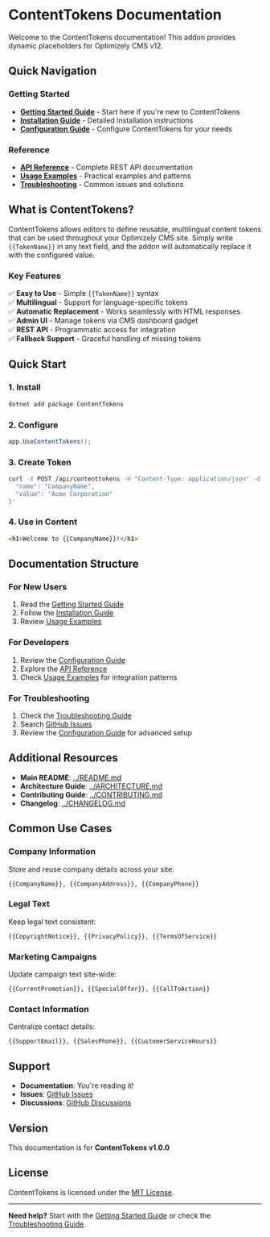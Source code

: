 # ContentTokens Documentation

Welcome to the ContentTokens documentation! This addon provides dynamic placeholders for Optimizely CMS v12.

## Quick Navigation

### Getting Started
- **[Getting Started Guide](getting-started.md)** - Start here if you're new to ContentTokens
- **[Installation Guide](installation.md)** - Detailed installation instructions
- **[Configuration Guide](configuration.md)** - Configure ContentTokens for your needs

### Reference
- **[API Reference](api-reference.md)** - Complete REST API documentation
- **[Usage Examples](examples.md)** - Practical examples and patterns
- **[Troubleshooting](troubleshooting.md)** - Common issues and solutions

## What is ContentTokens?

ContentTokens allows editors to define reusable, multilingual content tokens that can be used throughout your Optimizely CMS site. Simply write `{{TokenName}}` in any text field, and the addon will automatically replace it with the configured value.

### Key Features

✅ **Easy to Use** - Simple `{{TokenName}}` syntax  
✅ **Multilingual** - Support for language-specific tokens  
✅ **Automatic Replacement** - Works seamlessly with HTML responses  
✅ **Admin UI** - Manage tokens via CMS dashboard gadget  
✅ **REST API** - Programmatic access for integration  
✅ **Fallback Support** - Graceful handling of missing tokens  

## Quick Start

### 1. Install

```bash
dotnet add package ContentTokens
```

### 2. Configure

```csharp
app.UseContentTokens();
```

### 3. Create Token

```bash
curl -X POST /api/contenttokens -H "Content-Type: application/json" -d '{
  "name": "CompanyName",
  "value": "Acme Corporation"
}'
```

### 4. Use in Content

```html
<h1>Welcome to {{CompanyName}}!</h1>
```

## Documentation Structure

### For New Users

1. Read the [Getting Started Guide](getting-started.md)
2. Follow the [Installation Guide](installation.md)
3. Review [Usage Examples](examples.md)

### For Developers

1. Review the [Configuration Guide](configuration.md)
2. Explore the [API Reference](api-reference.md)
3. Check [Usage Examples](examples.md) for integration patterns

### For Troubleshooting

1. Check the [Troubleshooting Guide](troubleshooting.md)
2. Search [GitHub Issues](https://github.com/Hangsolow/ContentTokens/issues)
3. Review the [Configuration Guide](configuration.md) for advanced setup

## Additional Resources

- **Main README**: [../README.md](../README.md)
- **Architecture Guide**: [../ARCHITECTURE.md](../ARCHITECTURE.md)
- **Contributing Guide**: [../CONTRIBUTING.md](../CONTRIBUTING.md)
- **Changelog**: [../CHANGELOG.md](../CHANGELOG.md)

## Common Use Cases

### Company Information
Store and reuse company details across your site:
```
{{CompanyName}}, {{CompanyAddress}}, {{CompanyPhone}}
```

### Legal Text
Keep legal text consistent:
```
{{CopyrightNotice}}, {{PrivacyPolicy}}, {{TermsOfService}}
```

### Marketing Campaigns
Update campaign text site-wide:
```
{{CurrentPromotion}}, {{SpecialOffer}}, {{CallToAction}}
```

### Contact Information
Centralize contact details:
```
{{SupportEmail}}, {{SalesPhone}}, {{CustomerServiceHours}}
```

## Support

- **Documentation**: You're reading it!
- **Issues**: [GitHub Issues](https://github.com/Hangsolow/ContentTokens/issues)
- **Discussions**: [GitHub Discussions](https://github.com/Hangsolow/ContentTokens/discussions)

## Version

This documentation is for **ContentTokens v1.0.0**

## License

ContentTokens is licensed under the [MIT License](../LICENSE).

---

**Need help?** Start with the [Getting Started Guide](getting-started.md) or check the [Troubleshooting Guide](troubleshooting.md).
